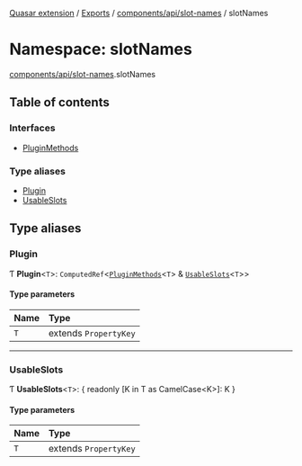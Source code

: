 [Quasar extension](../index.md) / [Exports](../modules.md) / [components/api/slot-names](components_api_slot_names.md) / slotNames

# Namespace: slotNames

[components/api/slot-names](components_api_slot_names.md).slotNames

## Table of contents

### Interfaces

- [PluginMethods](../interfaces/components_api_slot_names.slotNames.PluginMethods.md)

### Type aliases

- [Plugin](components_api_slot_names.slotNames.md#plugin)
- [UsableSlots](components_api_slot_names.slotNames.md#usableslots)

## Type aliases

### Plugin

Ƭ **Plugin**<`T`\>: `ComputedRef`<[`PluginMethods`](../interfaces/components_api_slot_names.slotNames.PluginMethods.md)<`T`\> & [`UsableSlots`](components_api_slot_names.slotNames.md#usableslots)<`T`\>\>

#### Type parameters

| Name | Type |
| :------ | :------ |
| `T` | extends `PropertyKey` |

___

### UsableSlots

Ƭ **UsableSlots**<`T`\>: { readonly [K in T as CamelCase<K\>]: K }

#### Type parameters

| Name | Type |
| :------ | :------ |
| `T` | extends `PropertyKey` |
